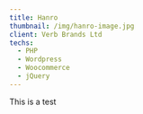 ```yaml
---
title: Hanro
thumbnail: /img/hanro-image.jpg
client: Verb Brands Ltd
techs:
  - PHP
  - Wordpress
  - Woocommerce
  - jQuery
---
```

This is a test
